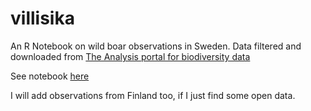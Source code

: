 villisika
=========

An R Notebook on wild boar observations in Sweden. Data filtered and downloaded from [The Analysis portal for biodiversity data](https://www.analysisportal.se)

See notebook [here](http://tuijasonkkila.fi/wildboar.html)

I will add observations from Finland too, if I just find some open data.